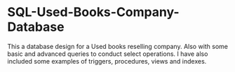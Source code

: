 # SQL-Used-Books-Company-Database
This a database design for a Used books reselling company. Also with some  basic and advanced queries to conduct select operations. I have also included some examples of triggers, procedures, views and indexes.
